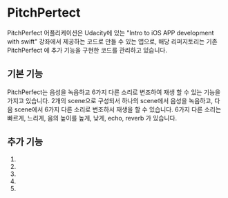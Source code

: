 # PitchPertect
PitchPerfect 어플리케이션은 Udacity에 있는 "Intro to iOS APP development with swift" 강좌에서 제공하는 코드로 만들 수 있는 앱으로, 해당 리퍼지토리는 기존 PitchPerfect 에 추가 기능을 구현한 코드를 관리하고 있습니다.

## 기본 기능
PitchPerfect는 음성을 녹음하고 6가지 다른 소리로 변조하여 재생 할 수 있는 기능을 가지고 있습니다.
2개의 scene으로 구성되서 하나의 scene에서 음성을 녹음하고, 다음 scene에서 6가지 다른 소리로 변조하서 재생을 할 수 있습니다.
6가지 다른 소리는 빠르게, 느리게, 음의 높이를 높게, 낮게, echo, reverb 가 있습니다.

## 추가 기능
1.
1.
1.
1.
1.

